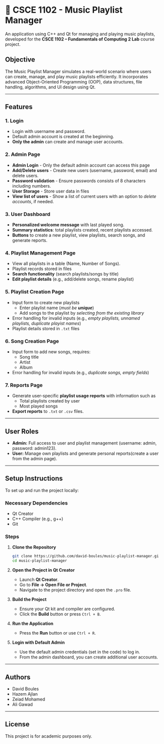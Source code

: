 # 🎵 CSCE 1102 - Music Playlist Manager

An application using C++ and Qt for managing and playing music playlists, developed for the **CSCE 1102 – Fundamentals of Computing 2 Lab** course project.

## Objective

The Music Playlist Manager simulates a real-world scenario where users can create, manage, and play music playlists efficiently. It incorporates advanced Object-Oriented Programming (OOP), data structures, file handling, algorithms, and UI design using Qt.

---

## Features

### 1. Login
- Login with username and password.
- Default admin account is created at the beginning.
- **Only the admin** can create and manage user accounts.

### 2. Admin Page
- **Admin Login** - Only the default admin account can access this page
- **Add/Delete users** - Create new users (username, password, email) and delete users.
- **Password validation** - Ensure passwords consists of 8 characters including numbers.
- **User Storage** - Store user data in files
- **View list of users** - Show a list of current users with an option to *delete accounts*, if needed.

### 3. User Dashboard
- **Personalized welcome message** with last played song.
- **Summary statistics**: total playlists created, recent playlists accessed.
- **Buttons** to create a new playlist, view playlists, search songs, and generate reports.

### 4. Playlist Management Page
- View all playlists in a table (Name, Number of Songs).
- Playlist records stored in files
- **Search functionality** (search playlists/songs by title)
- **Edit playlist details** (e.g., add/delete songs, rename playlist)

### 5. Playlist Creation Page
- Input form to create new playlists
  - Enter playlist name (*must be* ***unique***)
  - Add songs to the playlist by *selecting from the existing library*
- Error handling for invalid inputs (e.g., *empty playlists, unnamed playlists, duplicate playist names*)
- Playlist details stored in `.txt` files

### 6. Song Creation Page
- Input form to add new songs, requires:
  - Song title
  - Artist
  - Album
- Error handling for invalid inputs (e.g., *duplicate songs, empty fields*)

### 7. Reports Page
- Generate user-specific **playlist usage reports** with information such as
  - Total playlists created by user
  - Most played songs
- **Export reports** to `.txt` or `.csv` files.

---

## User Roles

- **Admin:** Full access to user and playlist management (username: admin, password: admin123).
- **User:** Manage own playlists and generate personal reports(create a user from the admin page).

---

## Setup Instructions

To set up and run the project locally:

### Necessary Dependencies

- Qt Creator
- C++ Compiler (e.g., g++)
- Git

### Steps

1. **Clone the Repository**

   ```bash
   git clone https://github.com/david-boules/music-playlist-manager.git
   cd music-playlist-manager
   ```

2. **Open the Project in Qt Creator**

   - Launch **Qt Creator**.
   - Go to **File → Open File or Project**.
   - Navigate to the project directory and open the `.pro` file.

3. **Build the Project**

   - Ensure your Qt kit and compiler are configured.
   - Click the **Build** button or press `Ctrl + B`.

4. **Run the Application**

   - Press the **Run** button or use `Ctrl + R`.

5. **Login with Default Admin**

   - Use the default admin credentials (set in the code) to log in.
   - From the admin dashboard, you can create additional user accounts.

---

## Authors
- David Boules
- Hazem Ajlan
- Zeiad Mohamed
- Ali Gawad

---

## License

This project is for academic purposes only.
